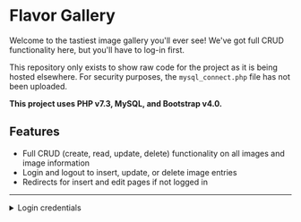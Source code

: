 # Flavor Gallery
Welcome to the tastiest image gallery you'll ever see! We've got full CRUD functionality here, but you'll have to log-in first.


This repository only exists to show raw code for the project as it is being hosted elsewhere. For security purposes, the `mysql_connect.php` file has not been uploaded.


**This project uses PHP v7.3, MySQL, and Bootstrap v4.0.**


## Features
* Full CRUD (create, read, update, delete) functionality on all images and image information
* Login and logout to insert, update, or delete image entries
* Redirects for insert and edit pages if not logged in

---

<details>
<summary>Login credentials</summary>


username: *galleryadmin*
password: *securepw*
</details>

